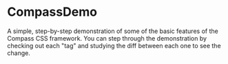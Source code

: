 CompassDemo
===========

A simple, step-by-step demonstration of some of the basic features of the Compass CSS framework. You can step through the demonstration by checking out each "tag" and studying the diff between each one to see the change. 
